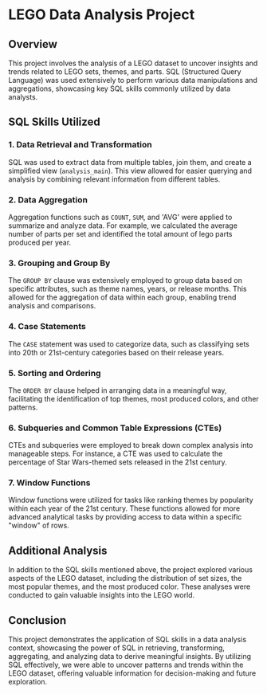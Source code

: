 # LEGO Data Analysis Project

## Overview

This project involves the analysis of a LEGO dataset to uncover insights and trends related to LEGO sets, themes, and parts. SQL (Structured Query Language) was used extensively to perform various data manipulations and aggregations, showcasing key SQL skills commonly utilized by data analysts.

## SQL Skills Utilized

### 1. Data Retrieval and Transformation

SQL was used to extract data from multiple tables, join them, and create a simplified view (`analysis_main`). This view allowed for easier querying and analysis by combining relevant information from different tables.

### 2. Data Aggregation

Aggregation functions such as `COUNT`, `SUM`, and 'AVG' were applied to summarize and analyze data. For example, we calculated the average number of parts per set and identified the total amount of lego parts produced per year.

### 3. Grouping and Group By

The `GROUP BY` clause was extensively employed to group data based on specific attributes, such as theme names, years, or release months. This allowed for the aggregation of data within each group, enabling trend analysis and comparisons.

### 4. Case Statements

The `CASE` statement was used to categorize data, such as classifying sets into 20th or 21st-century categories based on their release years.

### 5. Sorting and Ordering

The `ORDER BY` clause helped in arranging data in a meaningful way, facilitating the identification of top themes, most produced colors, and other patterns.

### 6. Subqueries and Common Table Expressions (CTEs)

CTEs and subqueries were employed to break down complex analysis into manageable steps. For instance, a CTE was used to calculate the percentage of Star Wars-themed sets released in the 21st century.

### 7. Window Functions

Window functions were utilized for tasks like ranking themes by popularity within each year of the 21st century. These functions allowed for more advanced analytical tasks by providing access to data within a specific "window" of rows.

## Additional Analysis

In addition to the SQL skills mentioned above, the project explored various aspects of the LEGO dataset, including the distribution of set sizes, the most popular themes, and the most produced color. These analyses were conducted to gain valuable insights into the LEGO world.

## Conclusion

This project demonstrates the application of SQL skills in a data analysis context, showcasing the power of SQL in retrieving, transforming, aggregating, and analyzing data to derive meaningful insights. By utilizing SQL effectively, we were able to uncover patterns and trends within the LEGO dataset, offering valuable information for decision-making and future exploration.
